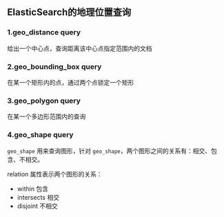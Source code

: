 ## ElasticSearch的地理位置查询

### 1.geo_distance query

给出一个中心点，查询距离该中心点指定范围内的文档

### 2.geo_bounding_box query

在某一个矩形内的点，通过两个点锁定一个矩形

### 3.geo_polygon query

在某一个多边形范围内的查询

### 4.geo_shape query

`geo_shape` 用来查询图形，针对 `geo_shape`，两个图形之间的关系有：相交、包含、不相交。

relation 属性表示两个图形的关系：

- within 包含
- intersects 相交
- disjoint 不相交